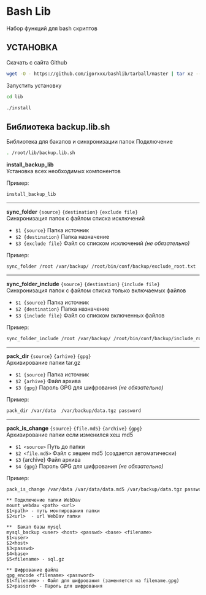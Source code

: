 Bash Lib
=========================


Набор функций для bash скриптов


УСТАНОВКА
------------
Скачать с сайта Github 
```bash
wget -O - https://github.com/igorxxx/bashlib/tarball/master | tar xz --strip-components=1
```
Запустить установку 
```bash
cd lib
```
```bash
./install
```

Библиотека backup.lib.sh
-----------
Библиотека для бакапов и синхронизации папок
Подключение
```bash
. /root/lib/backup.lib.sh
```

**install_backup_lib**
</br>Установка всех необходимых компонентов

Пример:
```bash
install_backup_lib
```
---
**sync_folder** `{source}` `{destination}` `{exclude file}`
</br>Синхронизация папок c файлом списка исключений
- `$1 {source}` Папка источник
- `$2 {destination}` Папка назначение
- `$3 {exclude file}` Файл со списком исключений *(не обязательно)*

Пример:
```bash
sync_folder /root /var/backup/ /root/bin/conf/backup/exclude_root.txt 
```
---
**sync_folder_include** `{source}` `{destination}` `{include file}`
</br>Синхронизация папок c файлом списка только включаемых файлов
- `$1 {source}` Папка источник
- `$2 {destination}` Папка назначение
- `$3 {include file}` Файл со списком включенных файлов

Пример:
```bash
sync_folder_include /root /var/backup/ /root/bin/conf/backup/include_root.txt 
```
---
**pack_dir** `{source}` `{arhive}` `{gpg}`
</br> Архивирование папки  tar.gz

- `$1 {source}` Папка источник
- `$2 {arhive}` Файл архива
- `$3 {gpg}` Пароль GPG для шифрования *(не обязательно)*
 
Пример:
```bash
pack_dir /var/data  /var/backup/data.tgz password 
```
---
**pack_is_change** `{source}` `{file.md5}` `{archive}` `{gpg}` 
<br> Архивирование папки если изменился хеш md5 

- `$1 <source>` Путь до папки 
- `$2 <file.md5>` Файл с хешем md5 (создается автоматически)
- `$3` {archive} Файл архива
- `$4 {gpg}` Пароль GPG для шифрования *(не обязательно)*

Пример:
```bash
pack_is_change /var/data /var/data/data.md5 /var/backup/data.tgz password 
```

    ** Подключение папки WebDav
    mount_webdav <path> <url>
    $1<path> - путь монтирования папки
    $2<url>  - url WebDav папки

    **  Бакап базы mysql
    mysql_backup <user> <host> <passwd> <base> <filename> 
    $1<user>
    $2<host>
    $3<passwd>
    $4<base>
    $5<filename> - sql.gz

    ** Шифрование файла
    gpg_encode <filename> <password>
    $1<filename> - Файл для шифрования (заменяется на filename.gpg)
    $2<passord> - Пароль для шифрования
